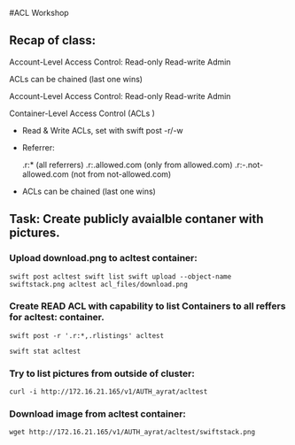 #ACL Workshop


## Recap of class:

Account-Level Access Control:
    Read-only
    Read-write
    Admin

ACLs can be chained (last one wins)

Account-Level Access Control:
    Read-only
    Read-write
    Admin

Container-Level Access Control (ACLs )

* Read & Write ACLs, set with swift post -r/-w

* Referrer:

    .r:* (all referrers)
    .r:.allowed.com (only from allowed.com)
    .r:-.not-allowed.com (not from not-allowed.com)

* ACLs can be chained (last one wins)


## Task: Create publicly avaialble contaner with pictures.

### Upload download.png to acltest container:
``
swift post acltest
swift list
swift upload --object-name swiftstack.png acltest acl_files/download.png
``

### Create READ ACL with capability to list Containers to all reffers for acltest: container.

``
swift post -r '.r:*,.rlistings' acltest
``

``
swift stat acltest
``

### Try to list pictures from outside of cluster:
``
curl -i http://172.16.21.165/v1/AUTH_ayrat/acltest
``

### Download image from acltest container:
``wget http://172.16.21.165/v1/AUTH_ayrat/acltest/swiftstack.png``

